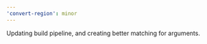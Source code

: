 ```yaml
---
'convert-region': minor
---
```


Updating build pipeline, and creating better matching for arguments.
